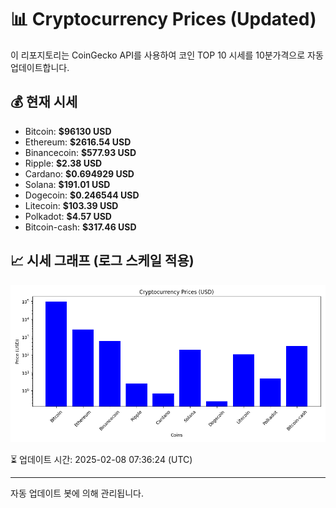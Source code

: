 
# 📊 Cryptocurrency Prices (Updated)

이 리포지토리는 CoinGecko API를 사용하여 코인 TOP 10 시세를 10분가격으로 자동 업데이트합니다.

## 💰 현재 시세
- Bitcoin: **$96130 USD**
- Ethereum: **$2616.54 USD**
- Binancecoin: **$577.93 USD**
- Ripple: **$2.38 USD**
- Cardano: **$0.694929 USD**
- Solana: **$191.01 USD**
- Dogecoin: **$0.246544 USD**
- Litecoin: **$103.39 USD**
- Polkadot: **$4.57 USD**
- Bitcoin-cash: **$317.46 USD**

## 📈 시세 그래프 (로그 스케일 적용)
![Crypto Prices](crypto_prices.png)

⏳ 업데이트 시간: 2025-02-08 07:36:24 (UTC)

---
자동 업데이트 봇에 의해 관리됩니다.

